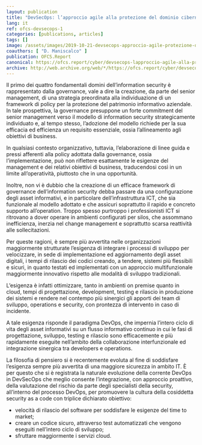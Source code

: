```yaml
---
layout: publication
title: "DevSecOps: l’approccio agile alla protezione del dominio cibernetico – Parte 1"
lang: it
ref: ofcs-devsecops-1
categories: [publications, articles]
tags: []
image: /assets/images/2019-10-21-devsecops-approccio-agile-protezione-dominio-cibernetico-1.jpg
coauthors: [ "D. Maniscalco" ]
publication: OFCS.Report
canonical: https://ofcs.report/cyber/devsecops-lapproccio-agile-alla-protezione-del-dominio-cibernetico-parte-1/
archive: http://web.archive.org/web/*/https://ofcs.report/cyber/devsecops-lapproccio-agile-alla-protezione-del-dominio-cibernetico-parte-1/
---
```


Il primo dei quattro fondamentali domini dell’information security è rappresentato dalla governance, vale a dire la creazione, da parte del senior management, di una strategia preordinata alla individuazione di un framework di policy per la protezione del patrimonio informativo aziendale. In tale prospettiva, la governance presuppone un forte commitment del senior management verso il modello di information security strategicamente individuato e, al tempo stesso, l’adozione del modello richiede per la sua efficacia ed efficienza un requisito essenziale, ossia l’allineamento agli obiettivi di business.

In qualsiasi contesto organizzativo, tuttavia, l’elaborazione di linee guida e pressi afferenti alla policy adottata dalla governance, ossia l’implementazione, può non riflettere esattamente le esigenze del management e dei relativi obiettivi di business, traducendosi così in un limite all’operatività, piuttosto che in una opportunità.

Inoltre, non vi è dubbio che la creazione di un efficace framework di governance dell’information security debba passare da una configurazione degli asset informativi, e in particolare dell’infrastruttura ICT, che sia funzionale al modello adottato e che assicuri soprattutto il rapido e concreto supporto all’operation. Troppo spesso purtroppo i professionisti ICT si ritrovano a dover operare in ambienti configurati per silos, che assommano inefficienza, inerzia nel change management e soprattutto scarsa reattività alle sollecitazioni.

Per queste ragioni, è sempre più avvertita nelle organizzazioni maggiormente strutturate l’esigenza di integrare i processi di sviluppo per velocizzare, in sede di implementazione ed aggiornamento degli asset digitali, i tempi di rilascio dei codici creando, a tendere, sistemi più flessibili e sicuri, in quanto testati ed implementati con un approccio multifunzionale maggiormente  innovativo rispetto alle modalità di sviluppo tradizionali.

L’esigenza è infatti ottimizzare, tanto in ambienti on premise quanto in cloud, tempi di progettazione, development, testing e rilascio in produzione dei sistemi e rendere nel contempo più sinergici gli apporti dei team di sviluppo, operations e security, con prontezza di intervento in caso di incidente.

A tale esigenza risponde il paradigma DevOps, che impernia l’intero ciclo di vita degli asset informativi su un flusso informativo continuo in cui le fasi di progettazione, sviluppo, testing e rilascio sono efficacemente e più rapidamente eseguite nell’ambito della collaborazione interfunzionale ed integrazione sinergica tra developers e operations.

La filosofia di pensiero si è recentemente evoluta al fine di soddisfare l’esigenza sempre più avvertita di una maggiore sicurezza in ambito IT. È per questo che si è registrata la naturale evoluzione della corrente DevOps in DevSecOps che meglio consente l’integrazione, con approccio proattivo, della valutazione del rischio da parte degli specialisti della security, all’interno del processo DevOps, per promuovere la cultura della cosiddetta security as a code con triplice dichiarato obiettivo:

* velocità di rilascio del software per soddisfare le esigenze del time to market;
* creare un codice sicuro, attraverso test automatizzati che vengono eseguiti nell’intero ciclo di sviluppo;
* sfruttare maggiormente i servizi cloud.

